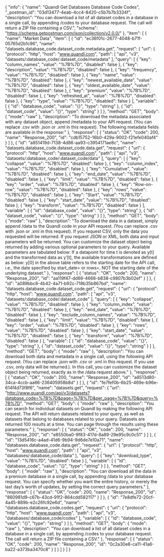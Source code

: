 {
  "info": {
    "name": "Quandl Get Databases Database Code Codes",
    "_postman_id": "03d13477-4eab-4cc4-8420-c5b7b7b3334f",
    "description": "You can download a list of all dataset codes in a database in a single call, by appending /codes to your database request. The call will return a ZIP file containing a CSV.",
    "schema": "https://schema.getpostman.com/json/collection/v2.0.0/"
  },
  "item": [
    {
      "name": "Market Data",
      "item": [
        {
          "id": "ec36f01c-2677-4048-b71f-05765d2b1c96",
          "name": "datasets.database_code.dataset_code.metadata.get",
          "request": {
            "url": {
              "protocol": "http",
              "host": "www.quandl.com",
              "path": [
                "api",
                "v3",
                "datasets/:database_code/:dataset_code/metadata"
              ],
              "query": [
                {
                  "key": "column_names",
                  "value": "%7B%7D",
                  "disabled": false
                },
                {
                  "key": "description",
                  "value": "%7B%7D",
                  "disabled": false
                },
                {
                  "key": "frequency",
                  "value": "%7B%7D",
                  "disabled": false
                },
                {
                  "key": "name",
                  "value": "%7B%7D",
                  "disabled": false
                },
                {
                  "key": "newest_available_date",
                  "value": "%7B%7D",
                  "disabled": false
                },
                {
                  "key": "oldest_available_date",
                  "value": "%7B%7D",
                  "disabled": false
                },
                {
                  "key": "premium",
                  "value": "%7B%7D",
                  "disabled": false
                },
                {
                  "key": "refreshed_at",
                  "value": "%7B%7D",
                  "disabled": false
                },
                {
                  "key": "type",
                  "value": "%7B%7D",
                  "disabled": false
                }
              ],
              "variable": [
                {
                  "id": "database_code",
                  "value": "{}",
                  "type": "string"
                },
                {
                  "id": "dataset_code",
                  "value": "{}",
                  "type": "string"
                }
              ]
            },
            "method": "GET",
            "body": {
              "mode": "raw"
            },
            "description": "To download the metadata associated with any dataset object, append /metadata to your API request. (You can replace .csv with .json or .xml in this request). The following metadata fields are available in the response:"
          },
          "response": [
            {
              "status": "OK",
              "code": 200,
              "name": "Response_200",
              "id": "cdb15752-16b0-429a-9002-f21efe040af4"
            }
          ]
        },
        {
          "id": "a851419d-7138-4d86-aa93-c3954171ae8c",
          "name": "datasets.database_code.dataset_code.data.get",
          "request": {
            "url": {
              "protocol": "http",
              "host": "www.quandl.com",
              "path": [
                "api",
                "v3",
                "datasets/:database_code/:dataset_code/data"
              ],
              "query": [
                {
                  "key": "collapse",
                  "value": "%7B%7D",
                  "disabled": false
                },
                {
                  "key": "column_index",
                  "value": "%7B%7D",
                  "disabled": false
                },
                {
                  "key": "Cumulative",
                  "value": "%7B%7D",
                  "disabled": false
                },
                {
                  "key": "end_date",
                  "value": "%7B%7D",
                  "disabled": false
                },
                {
                  "key": "limit",
                  "value": "%7B%7D",
                  "disabled": false
                },
                {
                  "key": "order",
                  "value": "%7B%7D",
                  "disabled": false
                },
                {
                  "key": "Row-on-row",
                  "value": "%7B%7D",
                  "disabled": false
                },
                {
                  "key": "rows",
                  "value": "%7B%7D",
                  "disabled": false
                },
                {
                  "key": "Start",
                  "value": "%7B%7D",
                  "disabled": false
                },
                {
                  "key": "start_date",
                  "value": "%7B%7D",
                  "disabled": false
                },
                {
                  "key": "transform",
                  "value": "%7B%7D",
                  "disabled": false
                }
              ],
              "variable": [
                {
                  "id": "database_code",
                  "value": "{}",
                  "type": "string"
                },
                {
                  "id": "dataset_code",
                  "value": "{}",
                  "type": "string"
                }
              ]
            },
            "method": "GET",
            "body": {
              "mode": "raw"
            },
            "description": "To download the data in a dataset, simply append /data to the Quandl code in your API request. (You can replace .csv with .json or .xml in this request). If you request CSV, only the data you requested will be returned.  If you request JSON or XML, both data and input parameters will be returned. You can customize the dataset object being returned by adding various optional parameters to your query. Available parameters are tabulated below: If a datapoint for time t is denoted as y[t] and the transformed data as y’[t], the available transformations are defined as below: y[0] in the above table refers to the starting date for the API call, i.e., the date specified by start_date= or rows=, NOT the starting date of the underlying dataset."
          },
          "response": [
            {
              "status": "OK",
              "code": 200,
              "name": "Response_200",
              "id": "aa119f47-dd66-4668-b838-c9807b3b02ef"
            }
          ]
        },
        {
          "id": "a089bbc8-4b42-4a71-b92c-718b35b867bd",
          "name": "datasets.database_code.dataset_code.get",
          "request": {
            "url": {
              "protocol": "http",
              "host": "www.quandl.com",
              "path": [
                "api",
                "v3",
                "datasets/:database_code/:dataset_code"
              ],
              "query": [
                {
                  "key": "collapse",
                  "value": "%7B%7D",
                  "disabled": false
                },
                {
                  "key": "column_index",
                  "value": "%7B%7D",
                  "disabled": false
                },
                {
                  "key": "end_date",
                  "value": "%7B%7D",
                  "disabled": false
                },
                {
                  "key": "exclude_column_names",
                  "value": "%7B%7D",
                  "disabled": false
                },
                {
                  "key": "limit",
                  "value": "%7B%7D",
                  "disabled": false
                },
                {
                  "key": "order",
                  "value": "%7B%7D",
                  "disabled": false
                },
                {
                  "key": "rows",
                  "value": "%7B%7D",
                  "disabled": false
                },
                {
                  "key": "start_date",
                  "value": "%7B%7D",
                  "disabled": false
                },
                {
                  "key": "transform",
                  "value": "%7B%7D",
                  "disabled": false
                }
              ],
              "variable": [
                {
                  "id": "database_code",
                  "value": "{}",
                  "type": "string"
                },
                {
                  "id": "dataset_code",
                  "value": "{}",
                  "type": "string"
                }
              ]
            },
            "method": "GET",
            "body": {
              "mode": "raw"
            },
            "description": "You can download both data and metadata in a single call, using the following API request. (You can replace .json with .csv or .xml in this request.  If you use .csv, only data will be returned.). In this call, you can customize the dataset object being returned, exactly as in the /data request above."
          },
          "response": [
            {
              "status": "OK",
              "code": 200,
              "name": "Response_200",
              "id": "a8513d80-34ca-4ccb-aa66-236405958b8d"
            }
          ]
        },
        {
          "id": "fe7fef0b-6b25-469e-b96e-614f4d73f8f6",
          "name": "datasets.get",
          "request": {
            "url": "http://www.quandl.com/api/v3/datasets?database_code=%7B%7D&page=%7B%7D&per_page=%7B%7D&query=%7B%7D",
            "method": "GET",
            "body": {
              "mode": "raw"
            },
            "description": "You can search for individual datasets on Quandl by making the following API request.  The API will return datasets related to your query, as well as datasets that belong to databases related to your query.  Datasets are returned 100 results at a time. You can page through the results using these parameters:"
          },
          "response": [
            {
              "status": "OK",
              "code": 200,
              "name": "Response_200",
              "id": "e8550ba0-9f83-417d-8a89-29e95c9c0c51"
            }
          ]
        },
        {
          "id": "13d5416c-a4ad-41d6-9b94-9d6de7e10a71",
          "name": "databases.database_code.data.get",
          "request": {
            "url": {
              "protocol": "http",
              "host": "www.quandl.com",
              "path": [
                "api",
                "v3",
                "databases/:database_code/data"
              ],
              "query": [
                {
                  "key": "download_type",
                  "value": "%7B%7D",
                  "disabled": false
                }
              ],
              "variable": [
                {
                  "id": "database_code",
                  "value": "{}",
                  "type": "string"
                }
              ]
            },
            "method": "GET",
            "body": {
              "mode": "raw"
            },
            "description": "You can download all the data in a premium database in a single call, by appending /data to your database request. You can specify whether you want the entire history, or merely the last day’s worth of updates, by setting the correct query parameters."
          },
          "response": [
            {
              "status": "OK",
              "code": 200,
              "name": "Response_200",
              "id": "860981d9-c67b-43cd-91f2-864cdd582117"
            }
          ]
        },
        {
          "id": "7e8dfe72-20cf-4a45-889b-e2c26fc92e6d",
          "name": "databases.database_code.codes.get",
          "request": {
            "url": {
              "protocol": "http",
              "host": "www.quandl.com",
              "path": [
                "api",
                "v3",
                "databases/:database_code/codes"
              ],
              "variable": [
                {
                  "id": "database_code",
                  "value": "{}",
                  "type": "string"
                }
              ]
            },
            "method": "GET",
            "body": {
              "mode": "raw"
            },
            "description": "You can download a list of all dataset codes in a database in a single call, by appending /codes to your database request. The call will return a ZIP file containing a CSV."
          },
          "response": [
            {
              "status": "OK",
              "code": 200,
              "name": "Response_200",
              "id": "0c2a30e8-ca11-41a6-ba22-a373ba3470c8"
            }
          ]
        }
      ]
    }
  ]
}